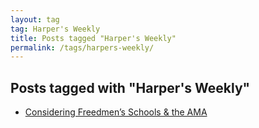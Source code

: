 ```yaml
---
layout: tag
tag: Harper's Weekly
title: Posts tagged "Harper's Weekly"
permalink: /tags/harpers-weekly/
---
```


## Posts tagged with "Harper's Weekly"
- [Considering Freedmen’s Schools & the AMA](/freedmens-schools-ama/)
